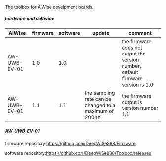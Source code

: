 The toolbox for AIWise develpment boards.

##### hardware and software

| AIWise       | firmware | software | update                                                 | comment                                                      |
| ------------ | -------- | -------- | ------------------------------------------------------ | ------------------------------------------------------------ |
| AW-UWB-EV-01 | 1.0      | 1.0      |                                                        | the firmware does not output the version number, default firmware version is 1.0 |
| AW-UWB-EV-01 | 1.1      | 1.1      | the sampling rate can be changed to a maximum of 200hz | the firmware output is version number 1.1                    |



##### AW-UWB-EV-01

firmware repository:https://github.com/DeepWiSe888/Firmware

software repository:https://github.com/DeepWiSe888/Toolbox/releases

